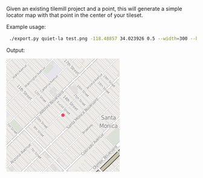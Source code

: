 Given an existing tilemill project and a point, this will generate a simple locator map with that point in the center of your tileset.

Example usage:

```bash
 ./export.py quiet-la test.png -118.48857 34.023926 0.5 --width=300 --height=300
```
Output:

![SaMo](https://github.com/datadesk/tilemill-staticmaps/blob/master/samples/test.png?raw=true)

